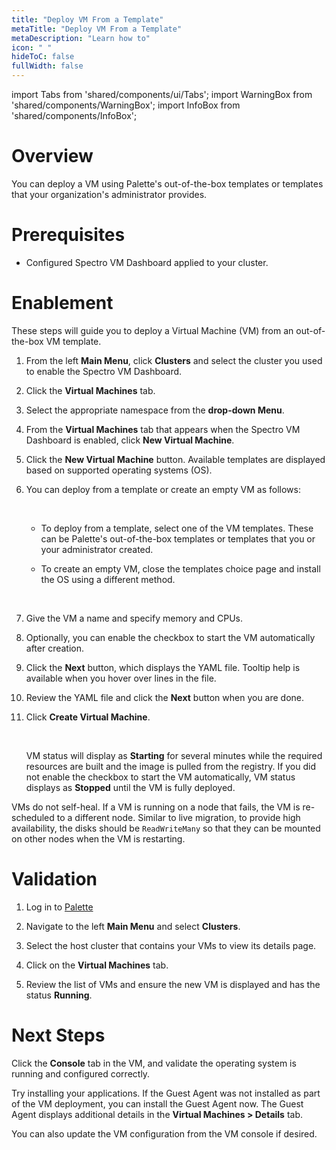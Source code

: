 ```yaml
---
title: "Deploy VM From a Template"
metaTitle: "Deploy VM From a Template"
metaDescription: "Learn how to"
icon: " "
hideToC: false
fullWidth: false
---
```


import Tabs from 'shared/components/ui/Tabs';
import WarningBox from 'shared/components/WarningBox';
import InfoBox from 'shared/components/InfoBox';


# Overview

You can deploy a VM using Palette's out-of-the-box templates or templates that your organization's administrator provides.

# Prerequisites

- Configured Spectro VM Dashboard applied to your cluster.

# Enablement

These steps will guide you to deploy a Virtual Machine (VM) from an out-of-the-box VM template.

1. From the left **Main Menu**, click **Clusters** and select the cluster you used to enable the Spectro VM Dashboard.


2. Click the **Virtual Machines** tab.


3. Select the appropriate namespace from the **drop-down Menu**.


4. From the **Virtual Machines** tab that appears when the Spectro VM Dashboard is enabled, click **New Virtual Machine**.


5. Click the **New Virtual Machine** button. Available templates are displayed based on supported operating systems (OS).


6. You can deploy from a template or create an empty VM as follows: 

    <br />

    - To deploy from a template, select one of the VM templates. These can be Palette's out-of-the-box templates or templates that you or your administrator created.

    - To create an empty VM, close the templates choice page and install the OS using a different method.

    <br />

7. Give the VM a name and specify memory and CPUs.


6. Optionally, you can enable the checkbox to start the VM automatically after creation.


7. Click the **Next** button, which displays the YAML file. Tooltip help is available when you hover over lines in the file. 


8. Review the YAML file and click the **Next** button when you are done. 


9. Click **Create Virtual Machine**.

    <br />

    VM status will display as **Starting** for several minutes while the required resources are built and the image is pulled from the registry. If you did not enable the checkbox to start the VM automatically, VM status displays as **Stopped** until the VM is fully deployed. 

<WarningBox>

VMs do not self-heal. If a VM is running on a node that fails, the VM is re-scheduled to a different node. Similar to live migration, to provide high availability, the disks should be ``ReadWriteMany`` so that they can be mounted on other nodes when the VM is restarting.

</WarningBox>


# Validation

1. Log in to [Palette](https://console.spectroloud.com)


2. Navigate to the left **Main Menu** and select **Clusters**.


3. Select the host cluster that contains your VMs to view its details page.


4. Click on the **Virtual Machines** tab. 


5. Review the list of VMs and ensure the new VM is displayed and has the status **Running**. 


# Next Steps

Click the **Console** tab in the VM, and validate the operating system is running and configured correctly. 

Try installing your applications. If the Guest Agent was not installed as part of the VM deployment, you can install the Guest Agent now. The Guest Agent displays additional details in the **Virtual Machines > Details** tab. 

You can also update the VM configuration from the VM console if desired. 

<br />

<br />
